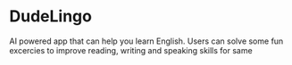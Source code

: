 # DudeLingo

AI powered app that can help you learn English. Users can solve some fun excercies to improve reading, writing and speaking skills for same